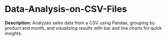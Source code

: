 # Data-Analysis-on-CSV-Files
**Description:** Analyzes sales data from a CSV using Pandas, grouping by product and month, and visualizing results with bar and line charts for quick insights.

